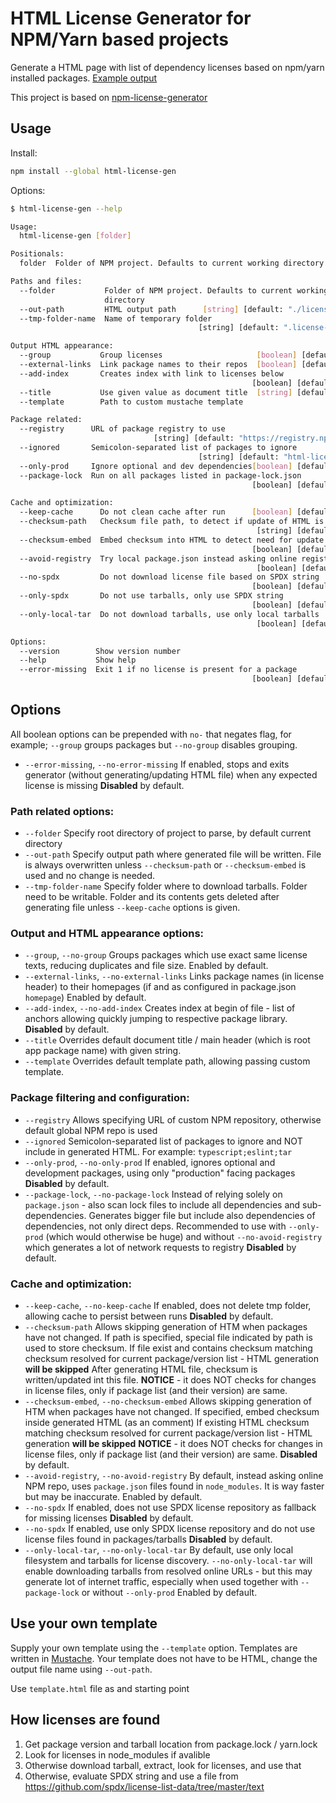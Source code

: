 # HTML License Generator for NPM/Yarn based projects

Generate a HTML page with list of dependency licenses based on npm/yarn installed packages. [Example output](https://dlvoy.github.io/html-license-gen/docs/example_licenses)

This project is based on [npm-license-generator](https://github.com/mymindstorm/npm-license-generator)

## Usage

Install:

```bash
npm install --global html-license-gen
```

Options:

```bash
$ html-license-gen --help

Usage:
  html-license-gen [folder]

Positionals:
  folder  Folder of NPM project. Defaults to current working directory  [string]

Paths and files:
  --folder           Folder of NPM project. Defaults to current working
                     directory                                          [string]
  --out-path         HTML output path      [string] [default: "./licenses.html"]
  --tmp-folder-name  Name of temporary folder
                                          [string] [default: ".license-gen-tmp"]

Output HTML appearance:
  --group           Group licenses                     [boolean] [default: true]
  --external-links  Link package names to their repos  [boolean] [default: true]
  --add-index       Creates index with link to licenses below
                                                      [boolean] [default: false]
  --title           Use given value as document title  [string] [default: false]
  --template        Path to custom mustache template                    [string]

Package related:
  --registry      URL of package registry to use
                                [string] [default: "https://registry.npmjs.org"]
  --ignored       Semicolon-separated list of packages to ignore
                                          [string] [default: "html-license-gen"]
  --only-prod     Ignore optional and dev dependencies[boolean] [default: false]
  --package-lock  Run on all packages listed in package-lock.json
                                                      [boolean] [default: false]

Cache and optimization:
  --keep-cache      Do not clean cache after run      [boolean] [default: false]
  --checksum-path   Checksum file path, to detect if update of HTML is needed
                                                       [string] [default: false]
  --checksum-embed  Embed checksum into HTML to detect need for update
                                                      [boolean] [default: false]
  --avoid-registry  Try local package.json instead asking online registry
                                                       [boolean] [default: true]
  --no-spdx         Do not download license file based on SPDX string
                                                      [boolean] [default: false]
  --only-spdx       Do not use tarballs, only use SPDX string
                                                      [boolean] [default: false]
  --only-local-tar  Do not download tarballs, use only local tarballs
                                                       [boolean] [default: true]

Options:
  --version        Show version number                                 [boolean]
  --help           Show help                                           [boolean]
  --error-missing  Exit 1 if no license is present for a package
                                                      [boolean] [default: false]
```

## Options

All boolean options can be prepended with `no-` that negates flag, 
for example; `--group` groups packages but `--no-group` disables grouping.

* `--error-missing`, `--no-error-missing`
  If enabled, stops and exits generator (without generating/updating HTML file) when any expected license is missing
  **Disabled** by default.
  <br>

### Path related options:

* `--folder` 
  Specify root directory of project to parse, by default current directory
  <br>
* `--out-path` 
  Specify output path where generated file will be written.
  File is always overwritten unless `--checksum-path` or `--checksum-embed` is used and no change is needed.
  <br>
* `--tmp-folder-name` 
  Specify folder where to download tarballs. Folder need to be writable.
  Folder and its contents gets deleted after generating file unless `--keep-cache` options is given.

### Output and HTML appearance options:

* `--group`, `--no-group` 
  Groups packages which use exact same license texts, reducing duplicates and file size.
  Enabled by default.
  <br>
* `--external-links`, `--no-external-links`
  Links package names (in license header) to their homepages (if and as configured in package.json `homepage`)
  Enabled by default.
  <br>
* `--add-index`, `--no-add-index`
  Creates index at begin of file - list of anchors allowing quickly jumping to respective package library. 
  **Disabled** by default.
  <br>
* `--title`
  Overrides default document title / main header (which is root app package name) with given string.
  <br>
* `--template`
  Overrides default template path, allowing passing custom template.
  <br>

### Package filtering and configuration:

* `--registry`
  Allows specifying URL of custom NPM repository, otherwise default global NPM repo is used
  <br>
* `--ignored`
  Semicolon-separated list of packages to ignore and NOT include in generated HTML.
  For example: `typescript;eslint;tar`
  <br>
* `--only-prod`, `--no-only-prod`
  If enabled, ignores optional and development packages, using only "production" facing packages
  **Disabled** by default.
  <br>
* `--package-lock`, `--no-package-lock`
  Instead of relying solely on `package.json` - also scan lock files to include all dependencies and sub-dependencies.
  Generates bigger file but include also dependencies of dependencies, not only direct deps.
  Recommended to use with `--only-prod` (which would otherwise be huge) and without `--no-avoid-registry` which generates a lot of network requests to registry
  **Disabled** by default.

### Cache and optimization:

* `--keep-cache`, `--no-keep-cache`
  If enabled, does not delete tmp folder, allowing cache to persist between runs
  **Disabled** by default.
  <br>
* `--checksum-path`
  Allows skipping generation of HTM when packages have not changed.
  If path is specified, special file indicated by path is used to store checksum.
  If file exist and contains checksum matching checksum resolved for current package/version list - HTML generation **will be skipped**
  After generating HTML file, checksum is written/updated int this file.
  **NOTICE** - it does NOT checks for changes in license files, only if package list (and their version) are same.
  <br>
* `--checksum-embed`, `--no-checksum-embed`
  Allows skipping generation of HTM when packages have not changed.
  If specified, embed checksum inside generated HTML (as an comment)
  If existing HTML checksum matching checksum resolved for current package/version list - HTML generation **will be skipped**
  **NOTICE** - it does NOT checks for changes in license files, only if package list (and their version) are same.
  **Disabled** by default.
  <br>
* `--avoid-registry`, `--no-avoid-registry`
  By default, instead asking online NPM repo, uses `package.json` files found in `node_modules`.
  It is way faster but may be inaccurate.
  Enabled by default.
  <br>
* `--no-spdx`
  If enabled, does not use SPDX license repository as fallback for missing licenses
  **Disabled** by default.
  <br>
* `--no-spdx`
  If enabled, use only SPDX license repository and do not use license files found in packages/tarballs
  **Disabled** by default.
  <br>
* `--only-local-tar`, `--no-only-local-tar`
  By default, use only local filesystem and tarballs for license discovery.
  `--no-only-local-tar` will enable downloading tarballs from resolved online URLs - but this may generate lot of internet traffic, especially when used together with `--package-lock` or without `--only-prod`
  Enabled by default.

## Use your own template

Supply your own template using the `--template` option. Templates are written in [Mustache](https://mustache.github.io/). Your template does not have to be HTML, change the output file name using `--out-path`.

Use `template.html` file as and starting point

## How licenses are found

1. Get package version and tarball location from package.lock / yarn.lock
2. Look for licenses in node_modules if avalible
3. Otherwise download tarball, extract, look for licenses, and use that
4. Otherwise, evaluate SPDX string and use a file from https://github.com/spdx/license-list-data/tree/master/text
